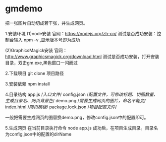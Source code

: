 # gmdemo
把一张图片自动切成若干张，并生成网页。

1.安装环境
(1)node安装
官网：https://nodejs.org/zh-cn/
测试是否成功安装：控制台输入 npm -v  ,显示版本号即为成功

(2)GraphicsMagick安装
官网：http://www.graphicsmagick.org/download.html
测试是否成功安装，打开安装目录，双击gm.exe,黑色窗口一闪而过

2.下载项目
git clone 项目路径

3.安装依赖
npm install

4.目录结构
app.js /*入口文件*/
config.json /*配置文件，可修改标题、切图数量、生成目录名、网页背景色*/
demo.png /*需要生成网页的图片，命名不能变*/
index.html /*网页模板*/
package.lock.json /*项目配置文件*/

一般把需要生成网页的图替换demo.png，修改config.json中的配置即可。

5.生成网页
在当前目录执行命令 node app.js
成功后，在项目生成目录。目录名为config.json中的配置的dirName


